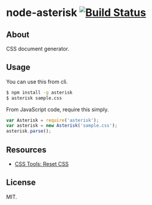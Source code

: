 # node-asterisk [![Build Status](https://travis-ci.org/1000ch/node-asterisk.png?branch=master)](https://travis-ci.org/1000ch/node-asterisk)

## About

CSS document generator.

## Usage

You can use this from cli.

```sh
$ npm install -g asterisk
$ asterisk sample.css
```

From JavaScript code, require this simply.

```js
var Asterisk = require('asterisk');
var asterisk = new Asterisk('sample.css');
asterisk.parse();
```

## Resources

- [CSS Tools: Reset CSS](http://meyerweb.com/eric/tools/css/reset/)

## License

MIT.
